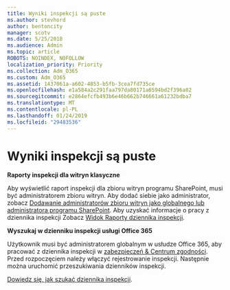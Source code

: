 ```yaml
---
title: Wyniki inspekcji są puste
ms.author: stevhord
author: bentoncity
manager: scotv
ms.date: 5/25/2018
ms.audience: Admin
ms.topic: article
ROBOTS: NOINDEX, NOFOLLOW
localization_priority: Priority
ms.collection: Adm_O365
ms.custom: Adm_O365
ms.assetid: 1437061a-a602-4853-b5fb-3cea7fd735ce
ms.openlocfilehash: e1a584a2c291faa797da80171a6594bd2f396a02
ms.sourcegitcommit: e2864efcfb493b6e46b662b746661a61232bdba7
ms.translationtype: MT
ms.contentlocale: pl-PL
ms.lasthandoff: 01/24/2019
ms.locfileid: "29483536"
---
```

# <a name="auditing-results-are-blank"></a>Wyniki inspekcji są puste

 **Raporty inspekcji dla witryn klasyczne**
  
Aby wyświetlić raport inspekcji dla zbioru witryn programu SharePoint, musi być administratorem zbioru witryn. Aby dodać siebie jako administrator, zobacz [Dodawanie administratorów zbioru witryn jako globalnego lub administratora programu SharePoint](https://go.microsoft.com/fwlink/?linkid=869390). Aby uzyskać informacje o pracy z dziennika inspekcji Zobacz [Widok Raporty dziennika inspekcji](https://go.microsoft.com/fwlink/?linkid=395237). 
  
 **Wyszukaj w dzienniku inspekcji usługi Office 365**
  
Użytkownik musi być administratorem globalnym w usłudze Office 365, aby pracować z dziennika inspekcji w [zabezpieczeń &amp; Centrum zgodności](https://protection.office.com). Przed rozpoczęciem należy włączyć rejestrowanie inspekcji. Następnie można uruchomić przeszukiwania dzienników inspekcji. 
  
[Dowiedz się, jak szukać dziennika inspekcji](https://go.microsoft.com/fwlink/?linkid=708432).
  

